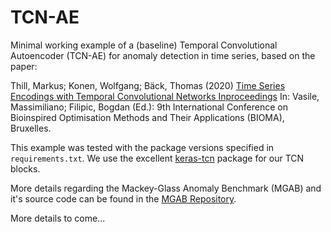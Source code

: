 # TCN-AE
Minimal working example of a (baseline) Temporal Convolutional Autoencoder (TCN-AE) for anomaly detection in time series, based on the paper:

Thill, Markus; Konen, Wolfgang; Bäck, Thomas (2020)
[Time Series Encodings with Temporal Convolutional Networks Inproceedings](http://www.gm.fh-koeln.de/ciopwebpub/Thill20a.d/bioma2020-tcn.pdf)
In: Vasile, Massimiliano; Filipic, Bogdan (Ed.): 9th International Conference on Bioinspired Optimisation Methods and Their Applications (BIOMA), Bruxelles.

This example was tested with the package versions specified in ```requirements.txt```. We use the excellent [keras-tcn](https://github.com/philipperemy/keras-tcn) package for our TCN blocks. 

More details regarding the Mackey-Glass Anomaly Benchmark (MGAB) and it's source code can be found in the [MGAB Repository](https://github.com/MarkusThill/MGAB). 

More details to come...
